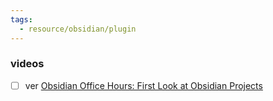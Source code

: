 ```yaml
---
tags:
  - resource/obsidian/plugin
---
```

### videos
 - [ ] ver [Obsidian Office Hours: First Look at Obsidian Projects](https://www.youtube.com/watch?v=DU7V69n5tIQ)